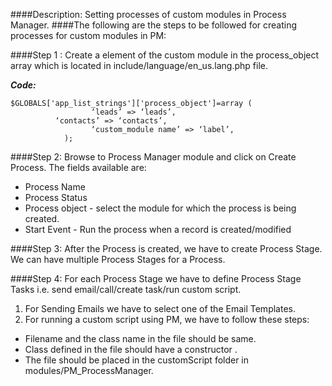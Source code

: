 ####Description:
Setting processes of custom modules in Process Manager.
####The following are the steps to be followed for creating processes for custom modules in PM:

####Step 1 :
Create a element of the custom module in the process_object array which is located in include/language/en_us.lang.php file.

**_Code:_**

```
$GLOBALS['app_list_strings']['process_object']=array (
                  ‘leads’ => ‘leads’,
	      ‘contacts’ => ‘contacts’,
                  ‘custom_module name’ => ‘label’,
            );

 ```
 
####Step 2:
 Browse to Process Manager module and click on Create Process. The fields available are:
 * Process Name
 * Process Status
 * Process object -  select the module for which the process is being created.
 * Start Event  - Run the process when a record is created/modified 
 
####Step 3:
 After the Process is created, we have to create Process Stage. We can have multiple Process Stages for a Process.
 
####Step 4:
 For each Process Stage we have to define Process Stage Tasks i.e. send email/call/create task/run custom script.
 
 1. For Sending Emails we have to select one of the Email Templates.<br />
 2. For running a custom script using PM, we have to follow these steps:  
  * Filename and the class name in the file should be same.
  * Class defined in the file should have a constructor .
  * The file should be placed in the customScript folder in modules/PM_ProcessManager. 


